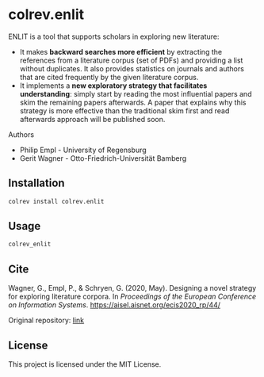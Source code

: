 # colrev.enlit

ENLIT is a tool that supports scholars in exploring new literature:

- It makes **backward searches more efficient** by extracting the references from a literature corpus (set of PDFs) and providing a list without duplicates. It also provides statistics on journals and authors that are cited frequently by the given literature corpus.
- It implements a **new exploratory strategy that facilitates understanding**: simply start by reading the most influential papers and skim the remaining papers afterwards. A paper that explains why this strategy is more effective than the traditional skim first and read afterwards approach will be published soon.

Authors

- Philip Empl - University of Regensburg
- Gerit Wagner - Otto-Friedrich-Universität Bamberg

## Installation

```bash
colrev install colrev.enlit
```

## Usage

```bash
colrev_enlit
```

## Cite

Wagner, G., Empl, P., & Schryen, G. (2020, May). Designing a novel strategy for exploring literature corpora. In *Proceedings of the European Conference on Information Systems*. https://aisel.aisnet.org/ecis2020_rp/44/

Original repository: [link](https://github.com/digital-work-lab/enlit)

## License

This project is licensed under the MIT License.

